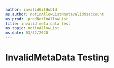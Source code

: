 ```yaml
---
author: invalidGitHubId
ms.author: notInAllowListNnotavalidmsaccount
ms.prod: .prodNotInAllowList
title: invalid meta data test
ms.topic: notinAllowList
ms.date: 03/32/2020
---
```


# InvalidMetaData Testing 

